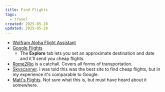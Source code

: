 ```yaml
---
title: Find Flights
tags:
  - travel
created: 2025-05-28
updated: 2025-05-28
---
```


- [Wolfram Alpha Flight Assistant](https://www.wolframalpha.com/input/web-apps/flight-information-assistant)
- [Google Flights](https://www.google.com/travel/flights)
	- The **Explore** tab lets you set an approximate destination and date and it'll send you cheap flights.
- [Rome2Rio](https://www.rome2rio.com/) is a catchall. Covers all forms of transportation.
- [Skyscanner](https://www.skyscanner.com/). I was told this was the best site to find cheap flights, but in my experience it's comparable to Google.
- [Matt's Flights](https://www.mattsflights.com). Not sure what this is, but must have heard about it somewhere.